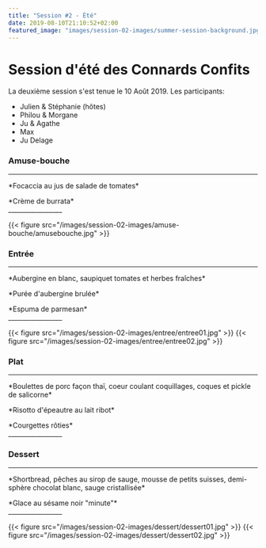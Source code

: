 ```yaml
---
title: "Session #2 - Été"
date: 2019-08-10T21:10:52+02:00
featured_image: "images/session-02-images/summer-session-background.jpg"
---
```


# Session d'été des Connards Confits

La deuxième session s'est tenue le 10 Août 2019.
Les participants:

  * Julien & Stéphanie (hôtes)
  * Philou & Morgane
  * Ju & Agathe
  * Max
  * Ju Delage

### Amuse-bouche

_________________
  <p>*Focaccia au jus de salade de tomates*<br>
  <p>*Crème de burrata*<br>
_________________

{{< figure src="/images/session-02-images/amuse-bouche/amusebouche.jpg" >}}

### Entrée

_________________
  <p>*Aubergine en blanc, saupiquet tomates et herbes fraîches* <br>
  <p>*Purée d'aubergine brulée*<br>
  <p>*Espuma de parmesan*<br>
_________________

{{< figure src="/images/session-02-images/entree/entree01.jpg" >}}
{{< figure src="/images/session-02-images/entree/entree02.jpg" >}}

### Plat

_________________
  <p>*Boulettes de porc façon thaï, coeur coulant coquillages, coques et pickle de salicorne*<br>
  <p>*Risotto d'épeautre au lait ribot*<br>
  <p>*Courgettes rôties*<br>
_________________


### Dessert

_________________
  <p>*Shortbread, pêches au sirop de sauge, mousse de petits suisses, demi-sphère chocolat blanc, sauge cristallisée*<br>
  <p>*Glace au sésame noir "minute"*<br>
_________________

{{< figure src="/images/session-02-images/dessert/dessert01.jpg" >}}
{{< figure src="/images/session-02-images/dessert/dessert02.jpg" >}}
